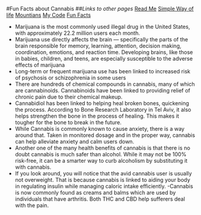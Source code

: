 #Fun Facts about Cannabis
##_Links to other pages_
[Read Me](README.md)
[Simple Way of life](simple_life.md)
[Mountians](Mountianviews.md)
[My Code](MyCode.md)
[Fun Facts](Fun_Facts.md)

- Marijuana is the most commonly used illegal drug in the United States, with approximately 22.2 million users each month.
- Marijuana use directly affects the brain — specifically the parts of the brain responsible for memory, learning, attention, decision making, coordination, emotions, and reaction time. Developing brains, like those in babies, children, and teens, are especially susceptible to the adverse effects of marijuana
- Long-term or frequent marijuana use has been linked to increased risk of psychosis or schizophrenia in some users
- There are hundreds of chemical compounds in cannabis, many of which are cannabinoids. Cannabinoids have been linked to providing relief of chronic pain due to their chemical makeup.
- Cannabidiol has been linked to helping heal broken bones, quickening the process. According to Bone Research Laboratory in Tel Aviv, it also helps strengthen the bone in the process of healing. This makes it tougher for the bone to break in the future.
- While Cannabis is commonly known to cause anxiety, there is a way around that. Taken in monitored dosage and in the proper way, cannabis can help alleviate anxiety and calm users down.
- Another one of the many health benefits of cannabis is that there is no doubt cannabis is much safer than alcohol. While it may not be 100% risk-free, it can be a smarter way to curb alcoholism by substituting it with cannabis.
- If you look around, you will notice that the avid cannabis user is usually not overweight. That is because cannabis is linked to aiding your body in regulating insulin while managing caloric intake efficiently.
-Cannabis is now commonly found as creams and balms which are used by individuals that have arthritis. Both THC and CBD help sufferers deal with the pain.

